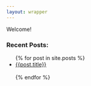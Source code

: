 ```yaml
---
layout: wrapper
---
```


<div class="section">
	Welcome!
</div>


<div class="section">
	<h3>Recent Posts:</h3>
	<ul>
		{% for post in site.posts %}
		<li>
			<a href="{{ post.url }}">{{post.title}}</a>
		</li>
		<br>
		{% endfor %}
	</ul>

</div>